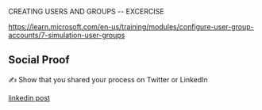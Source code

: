 CREATING USERS AND GROUPS -- EXCERCISE 

https://learn.microsoft.com/en-us/training/modules/configure-user-group-accounts/7-simulation-user-groups 

## Social Proof

✍️ Show that you shared your process on Twitter or LinkedIn

[linkedin post](https://www.linkedin.com/feed/update/urn:li:share:7036453089670766592/)

